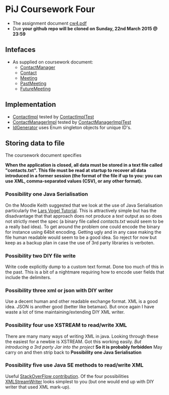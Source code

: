 # PiJ Coursework Four
* The assignment document [cw4.pdf](cw4.pdf)
* Due **your github repo will be cloned on Sunday, 22nd March 2015 @ 23:59**

## Intefaces
* As supplied on coursework document:
  * [ContactManager](src/main/ContactManager.java)
  * [Contact](src/main/Contact.java)
  * [Meeting](src/main/Meeting.java)
  * [PastMeeting](src/main/PastMeeting.java)
  * [FutureMeeting](src/main/FutureMeeting.java)

## Implementation
* [ContactImpl](src/main/ContactImpl.java) tested by  [ContactImplTest](src/test/ContactImplTest.java)
* [ContactManagerImpl](src/main/ContactManagerImpl.java) tested by  [ContactManagerImplTest](src/test/ContactManagerImplTest.java)
* [IdGenerator](src/main/IdGenerator.java) uses Enum singleton objects for unique ID's.

## Storing data to file
The coursework document specifies 

**When the application is closed, all data must be stored in a text file called "contacts.txt". This file must be read at startup to recover all data introduced in a former session (the format of the file if up to you: you can use XML, comma-separated values (CSV), or any other format).**

### Possibility one **Java Serialisation**
On the Moodle Keith suggested that we look at the use of Java Serialisation particularly the
[Lars Vogel Tutorial](http://www.vogella.com/tutorials/JavaSerialization/article.html). This is attractively simple but has the disadvantage that that approach does not produce a *text* output as so does not strictly meet the spec (a binary file called *contacts.txt* would seem to be a really bad idea). To get around the problem one could encode the binary for instance using 64bit encoding. Getting ugly and in any case making the file human readable would seem to be a good idea. So reject for now but keep as a backup plan in case the use of 3rd party libraries is verboten.

### Possibility two **DIY file write**
Write code explicitly dump to a custom text format. Done too much of this in the past. This is a bit of a nightmare requiring how to encode user fields that include the delimiters.

### Possibility three **xml or json with DIY writer**
Use a decent human and other readable exchange format. XML is a good idea. JSON is another good (better like betamax). But once again I have waste a lot of time maintaining/extending DIY XML writer.

### Possibility four **use XSTREAM to read/write XML**
There are many many ways of writing XML in java. Looking through these the easiest for a newbie is XSTREAM.
Got this working easily. *But introducing a 3rd party Jar into the project* **So it is probably forbidden** May carry on and then strip back to **Possibility one Java Serialisation**

### Possibility five **use Java SE methods to read/write XML**
Useful [StackOverFlow contribution](http://stackoverflow.com/questions/9256669/java-built-in-data-parser-for-json-or-xml-or-else#9296657). Of the four possibilities [XMLStreamWriter](http://tutorials.jenkov.com/java-xml/stax-xmlstreamwriter.html) looks simplest to you (but one would end up with DIY writer that used XML mark-up).


